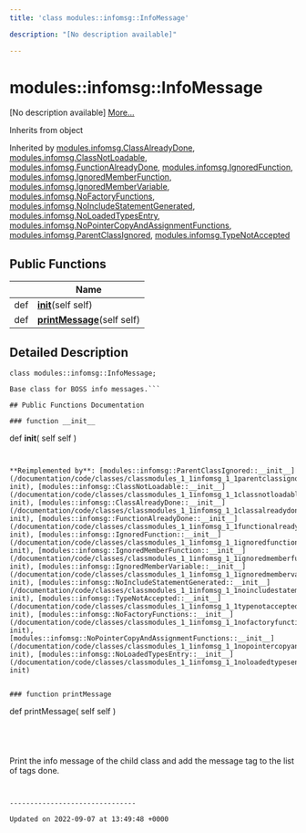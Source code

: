```yaml
---
title: 'class modules::infomsg::InfoMessage'

description: "[No description available]"

---
```


# modules::infomsg::InfoMessage





[No description available] [More...](#detailed-description)

Inherits from object

Inherited by [modules.infomsg.ClassAlreadyDone](/documentation/code/classes/classmodules_1_1infomsg_1_1classalreadydone/), [modules.infomsg.ClassNotLoadable](/documentation/code/classes/classmodules_1_1infomsg_1_1classnotloadable/), [modules.infomsg.FunctionAlreadyDone](/documentation/code/classes/classmodules_1_1infomsg_1_1functionalreadydone/), [modules.infomsg.IgnoredFunction](/documentation/code/classes/classmodules_1_1infomsg_1_1ignoredfunction/), [modules.infomsg.IgnoredMemberFunction](/documentation/code/classes/classmodules_1_1infomsg_1_1ignoredmemberfunction/), [modules.infomsg.IgnoredMemberVariable](/documentation/code/classes/classmodules_1_1infomsg_1_1ignoredmembervariable/), [modules.infomsg.NoFactoryFunctions](/documentation/code/classes/classmodules_1_1infomsg_1_1nofactoryfunctions/), [modules.infomsg.NoIncludeStatementGenerated](/documentation/code/classes/classmodules_1_1infomsg_1_1noincludestatementgenerated/), [modules.infomsg.NoLoadedTypesEntry](/documentation/code/classes/classmodules_1_1infomsg_1_1noloadedtypesentry/), [modules.infomsg.NoPointerCopyAndAssignmentFunctions](/documentation/code/classes/classmodules_1_1infomsg_1_1nopointercopyandassignmentfunctions/), [modules.infomsg.ParentClassIgnored](/documentation/code/classes/classmodules_1_1infomsg_1_1parentclassignored/), [modules.infomsg.TypeNotAccepted](/documentation/code/classes/classmodules_1_1infomsg_1_1typenotaccepted/)

## Public Functions

|                | Name           |
| -------------- | -------------- |
| def | **[__init__](/documentation/code/classes/classmodules_1_1infomsg_1_1infomessage/#function-init)**(self self) |
| def | **[printMessage](/documentation/code/classes/classmodules_1_1infomsg_1_1infomessage/#function-printmessage)**(self self) |

## Detailed Description

```
class modules::infomsg::InfoMessage;
```




```
Base class for BOSS info messages.```

## Public Functions Documentation

### function __init__

```
def __init__(
    self self
)
```


**Reimplemented by**: [modules::infomsg::ParentClassIgnored::__init__](/documentation/code/classes/classmodules_1_1infomsg_1_1parentclassignored/#function-init), [modules::infomsg::ClassNotLoadable::__init__](/documentation/code/classes/classmodules_1_1infomsg_1_1classnotloadable/#function-init), [modules::infomsg::ClassAlreadyDone::__init__](/documentation/code/classes/classmodules_1_1infomsg_1_1classalreadydone/#function-init), [modules::infomsg::FunctionAlreadyDone::__init__](/documentation/code/classes/classmodules_1_1infomsg_1_1functionalreadydone/#function-init), [modules::infomsg::IgnoredFunction::__init__](/documentation/code/classes/classmodules_1_1infomsg_1_1ignoredfunction/#function-init), [modules::infomsg::IgnoredMemberFunction::__init__](/documentation/code/classes/classmodules_1_1infomsg_1_1ignoredmemberfunction/#function-init), [modules::infomsg::IgnoredMemberVariable::__init__](/documentation/code/classes/classmodules_1_1infomsg_1_1ignoredmembervariable/#function-init), [modules::infomsg::NoIncludeStatementGenerated::__init__](/documentation/code/classes/classmodules_1_1infomsg_1_1noincludestatementgenerated/#function-init), [modules::infomsg::TypeNotAccepted::__init__](/documentation/code/classes/classmodules_1_1infomsg_1_1typenotaccepted/#function-init), [modules::infomsg::NoFactoryFunctions::__init__](/documentation/code/classes/classmodules_1_1infomsg_1_1nofactoryfunctions/#function-init), [modules::infomsg::NoPointerCopyAndAssignmentFunctions::__init__](/documentation/code/classes/classmodules_1_1infomsg_1_1nopointercopyandassignmentfunctions/#function-init), [modules::infomsg::NoLoadedTypesEntry::__init__](/documentation/code/classes/classmodules_1_1infomsg_1_1noloadedtypesentry/#function-init)


### function printMessage

```
def printMessage(
    self self
)
```




```
Print the info message of the child class
and add the message tag to the list of
tags done.
```


-------------------------------

Updated on 2022-09-07 at 13:49:48 +0000